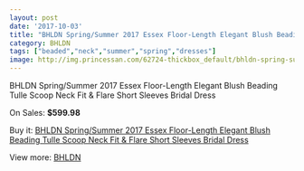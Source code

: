 ```yaml
---
layout: post
date: '2017-10-03'
title: "BHLDN Spring/Summer 2017 Essex Floor-Length Elegant Blush Beading Tulle Scoop Neck Fit & Flare Short Sleeves Bridal Dress"
category: BHLDN
tags: ["beaded","neck","summer","spring","dresses"]
image: http://img.princessan.com/62724-thickbox_default/bhldn-spring-summer-2017-essex-floor-length-elegant-blush-beading-tulle-scoop-neck-fit-flare-short-sleeves-bridal-dress.jpg
---
```

BHLDN Spring/Summer 2017 Essex Floor-Length Elegant Blush Beading Tulle Scoop Neck Fit & Flare Short Sleeves Bridal Dress

On Sales: **$599.98**
<a href="https://www.princessan.com/en/bhldn/28001-bhldn-spring-summer-2017-essex-floor-length-elegant-blush-beading-tulle-scoop-neck-fit-flare-short-sleeves-bridal-dress.html"><amp-img layout="responsive" width="600" height="600" src="//img.princessan.com/62724-thickbox_default/bhldn-spring-summer-2017-essex-floor-length-elegant-blush-beading-tulle-scoop-neck-fit-flare-short-sleeves-bridal-dress.jpg" alt="BHLDN Spring/Summer 2017 Essex Floor-Length Elegant Blush Beading Tulle Scoop Neck Fit & Flare Short Sleeves Bridal Dress 0" /></a>
<a href="https://www.princessan.com/en/bhldn/28001-bhldn-spring-summer-2017-essex-floor-length-elegant-blush-beading-tulle-scoop-neck-fit-flare-short-sleeves-bridal-dress.html"><amp-img layout="responsive" width="600" height="600" src="//img.princessan.com/62728-thickbox_default/bhldn-spring-summer-2017-essex-floor-length-elegant-blush-beading-tulle-scoop-neck-fit-flare-short-sleeves-bridal-dress.jpg" alt="BHLDN Spring/Summer 2017 Essex Floor-Length Elegant Blush Beading Tulle Scoop Neck Fit & Flare Short Sleeves Bridal Dress 1" /></a>
<a href="https://www.princessan.com/en/bhldn/28001-bhldn-spring-summer-2017-essex-floor-length-elegant-blush-beading-tulle-scoop-neck-fit-flare-short-sleeves-bridal-dress.html"><amp-img layout="responsive" width="600" height="600" src="//img.princessan.com/62727-thickbox_default/bhldn-spring-summer-2017-essex-floor-length-elegant-blush-beading-tulle-scoop-neck-fit-flare-short-sleeves-bridal-dress.jpg" alt="BHLDN Spring/Summer 2017 Essex Floor-Length Elegant Blush Beading Tulle Scoop Neck Fit & Flare Short Sleeves Bridal Dress 2" /></a>
<a href="https://www.princessan.com/en/bhldn/28001-bhldn-spring-summer-2017-essex-floor-length-elegant-blush-beading-tulle-scoop-neck-fit-flare-short-sleeves-bridal-dress.html"><amp-img layout="responsive" width="600" height="600" src="//img.princessan.com/62726-thickbox_default/bhldn-spring-summer-2017-essex-floor-length-elegant-blush-beading-tulle-scoop-neck-fit-flare-short-sleeves-bridal-dress.jpg" alt="BHLDN Spring/Summer 2017 Essex Floor-Length Elegant Blush Beading Tulle Scoop Neck Fit & Flare Short Sleeves Bridal Dress 3" /></a>
<a href="https://www.princessan.com/en/bhldn/28001-bhldn-spring-summer-2017-essex-floor-length-elegant-blush-beading-tulle-scoop-neck-fit-flare-short-sleeves-bridal-dress.html"><amp-img layout="responsive" width="600" height="600" src="//img.princessan.com/62725-thickbox_default/bhldn-spring-summer-2017-essex-floor-length-elegant-blush-beading-tulle-scoop-neck-fit-flare-short-sleeves-bridal-dress.jpg" alt="BHLDN Spring/Summer 2017 Essex Floor-Length Elegant Blush Beading Tulle Scoop Neck Fit & Flare Short Sleeves Bridal Dress 4" /></a>

Buy it: [BHLDN Spring/Summer 2017 Essex Floor-Length Elegant Blush Beading Tulle Scoop Neck Fit & Flare Short Sleeves Bridal Dress](https://www.princessan.com/en/bhldn/28001-bhldn-spring-summer-2017-essex-floor-length-elegant-blush-beading-tulle-scoop-neck-fit-flare-short-sleeves-bridal-dress.html "BHLDN Spring/Summer 2017 Essex Floor-Length Elegant Blush Beading Tulle Scoop Neck Fit & Flare Short Sleeves Bridal Dress")

View more: [BHLDN](https://www.princessan.com/en/265-bhldn "BHLDN")